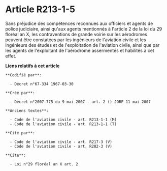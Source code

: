 # Article R213-1-5

Sans préjudice des compétences reconnues aux officiers et agents de police judiciaire, ainsi qu'aux agents mentionnés à
l'article 2 de la loi du 29 floréal an X, les contraventions de grande voirie sur les aérodromes peuvent être constatées par
les ingénieurs de l'aviation civile et les ingénieurs des études et de l'exploitation de l'aviation civile, ainsi que par les
agents de l'exploitant de l'aérodrome assermentés et habilités à cet effet.

**Liens relatifs à cet article**

	**Codifié par**:

	  - Décret n°67-334 1967-03-30

	**Créé par**:

	  - Décret n°2007-775 du 9 mai 2007 - art. 2 () JORF 11 mai 2007

	**Anciens textes**:

	  - Code de l'aviation civile - art. R213-1-1 (M)
	  - Code de l'aviation civile - art. R213-1-1 (T)

	**Cité par**:

	  - Code de l'aviation civile - art. R217-3 (V)
	  - Code de l'aviation civile - art. R282-3 (V)

	**Cite**:

	  - Loi n°29 floréal an X art. 2
